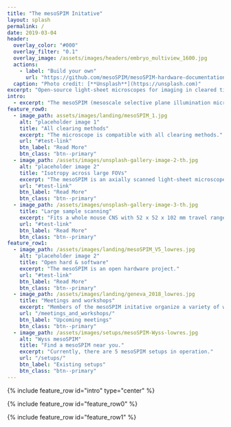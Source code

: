 ```yaml
---
title: "The mesoSPIM Initative"
layout: splash
permalink: /
date: 2019-03-04
header:
  overlay_color: "#000"
  overlay_filter: "0.1"
  overlay_image: /assets/images/headers/embryo_multiview_1600.jpg
  actions:
    - label: "Build your own"
      url: "https://github.com/mesoSPIM/mesoSPIM-hardware-documentation"
  caption: "Photo credit: [**Unsplash**](https://unsplash.com)"
excerpt: "Open-source light-sheet microscopes for imaging in cleared tissue."
intro:
  - excerpt: "The mesoSPIM (mesoscale selective plane illumination microscopy) project aims at creating open-hardware microscopy platforms for imaging in cleared tissue. "
feature_row0:
  - image_path: assets/images/landing/mesoSPIM_1.jpg
    alt: "placeholder image 1"
    title: "All clearing methods"
    excerpt: "The microscope is compatible with all clearing methods."
    url: "#test-link"
    btn_label: "Read More"
    btn_class: "btn--primary"
  - image_path: /assets/images/unsplash-gallery-image-2-th.jpg
    alt: "placeholder image 2"
    title: "Isotropy across large FOVs"
    excerpt: "The mesoSPIM is an axially scanned light-sheet microscope (ASLM) for uniform z-resolution across the FOV."
    url: "#test-link"
    btn_label: "Read More"
    btn_class: "btn--primary"
  - image_path: /assets/images/unsplash-gallery-image-3-th.jpg
    title: "Large sample scanning"
    excerpt: "Fits a whole mouse CNS with 52 x 52 x 102 mm travel range"
    url: "#test-link"
    btn_label: "Read More"
    btn_class: "btn--primary"
feature_row1:
  - image_path: /assets/images/landing/mesoSPIM_V5_lowres.jpg
    alt: "placeholder image 2"
    title: "Open hard & software"
    excerpt: "The mesoSPIM is an open hardware project."
    url: "#test-link"
    btn_label: "Read More"
    btn_class: "btn--primary"
  - image_path: /assets/images/landing/geneva_2018_lowres.jpg
    title: "Meetings and workshops"
    excerpt: "Members of the mesoSPIM initative organize a variety of workshops for the community."
    url: "/meetings_and_workshops/"
    btn_label: "Upcoming meetings"
    btn_class: "btn--primary"
  - image_path: /assets/images/setups/mesoSPIM-Wyss-lowres.jpg
    alt: "Wyss mesoSPIM"
    title: "Find a mesoSPIM near you."
    excerpt: "Currently, there are 5 mesoSPIM setups in operation."
    url: "/setups/"
    btn_label: "Existing setups"
    btn_class: "btn--primary"
---
```

{% include feature_row id="intro" type="center" %}

{% include feature_row id="feature_row0" %}

{% include feature_row id="feature_row1" %}
